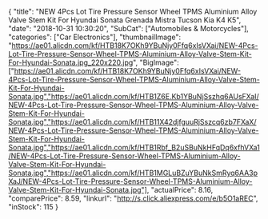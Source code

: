{
	"title": "NEW 4Pcs Lot Tire Pressure Sensor Wheel TPMS Aluminium Alloy Valve Stem Kit For Hyundai Sonata Grenada Mistra Tucson Kia K4 K5",
	"date": "2018-10-31 10:30:20",
	"SubCat": ["Automobiles & Motorcycles"],
	"categories": ["Car Electronics"],
	"thumbnailImage": "https://ae01.alicdn.com/kf/HTB18K7OKh9YBuNjy0Ffq6xIsVXai/NEW-4Pcs-Lot-Tire-Pressure-Sensor-Wheel-TPMS-Aluminium-Alloy-Valve-Stem-Kit-For-Hyundai-Sonata.jpg_220x220.jpg",
	"BigImage": ["https://ae01.alicdn.com/kf/HTB18K7OKh9YBuNjy0Ffq6xIsVXai/NEW-4Pcs-Lot-Tire-Pressure-Sensor-Wheel-TPMS-Aluminium-Alloy-Valve-Stem-Kit-For-Hyundai-Sonata.jpg","https://ae01.alicdn.com/kf/HTB1Z6E.Kb1YBuNjSszhq6AUsFXaI/NEW-4Pcs-Lot-Tire-Pressure-Sensor-Wheel-TPMS-Aluminium-Alloy-Valve-Stem-Kit-For-Hyundai-Sonata.jpg","https://ae01.alicdn.com/kf/HTB11X42djfguuRjSszcq6zb7FXaX/NEW-4Pcs-Lot-Tire-Pressure-Sensor-Wheel-TPMS-Aluminium-Alloy-Valve-Stem-Kit-For-Hyundai-Sonata.jpg","https://ae01.alicdn.com/kf/HTB1Rbf_B2uSBuNkHFqDq6xfhVXa1/NEW-4Pcs-Lot-Tire-Pressure-Sensor-Wheel-TPMS-Aluminium-Alloy-Valve-Stem-Kit-For-Hyundai-Sonata.jpg","https://ae01.alicdn.com/kf/HTB1MGLuBZuYBuNkSmRyq6AA3pXaJ/NEW-4Pcs-Lot-Tire-Pressure-Sensor-Wheel-TPMS-Aluminium-Alloy-Valve-Stem-Kit-For-Hyundai-Sonata.jpg"],
	"actualPrice": 8.16,
	"comparePrice": 8.59,
	"linkurl": "http://s.click.aliexpress.com/e/b5O1aREC",
	"inStock": 115
}
